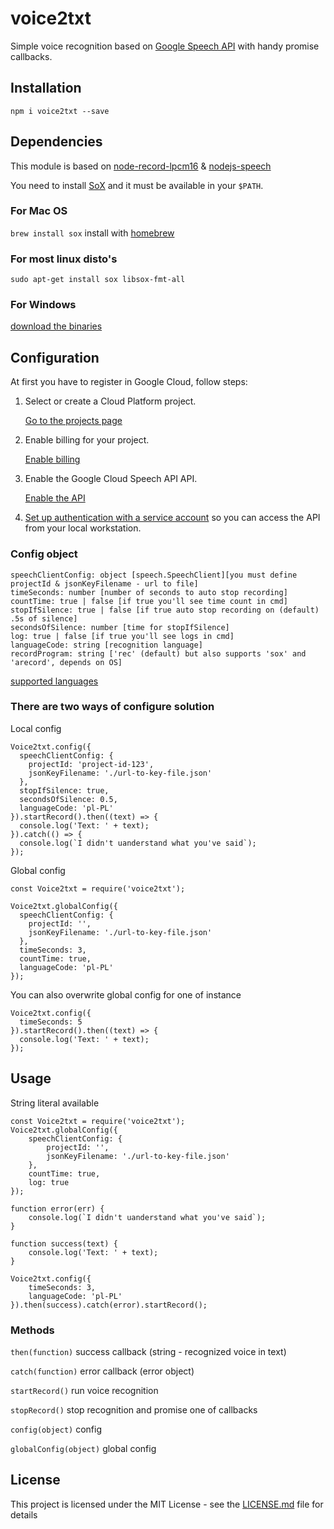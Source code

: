# voice2txt

Simple voice recognition based on [Google Speech API](https://github.com/googleapis/nodejs-speech)
with handy promise callbacks.

## Installation

`npm i voice2txt --save`

## Dependencies

This module is based on
[node-record-lpcm16](https://github.com/gillesdemey/node-record-lpcm16) &
[nodejs-speech](https://github.com/googleapis/nodejs-speech)

You need to install [SoX](http://sox.sourceforge.net) and it must be available in your `$PATH`.

### For Mac OS
`brew install sox` install with [homebrew](https://brew.sh/)

### For most linux disto's
`sudo apt-get install sox libsox-fmt-all`

### For Windows
[download the binaries](http://sourceforge.net/projects/sox/files/latest/download)

## Configuration

At first you have to register in Google Cloud, follow steps:

1.  Select or create a Cloud Platform project.

    [Go to the projects page][projects]

1.  Enable billing for your project.

    [Enable billing][billing]

1.  Enable the Google Cloud Speech API API.

    [Enable the API][enable_api]

1.  [Set up authentication with a service account][auth] so you can access the
    API from your local workstation.

[projects]: https://console.cloud.google.com/project
[billing]: https://support.google.com/cloud/answer/6293499#enable-billing
[enable_api]: https://console.cloud.google.com/flows/enableapi?apiid=speech.googleapis.com
[auth]: https://cloud.google.com/docs/authentication/getting-started

### Config object

```
speechClientConfig: object [speech.SpeechClient][you must define projectId & jsonKeyFilename - url to file]
timeSeconds: number [number of seconds to auto stop recording]
countTime: true | false [if true you'll see time count in cmd]
stopIfSilence: true | false [if true auto stop recording on (default) .5s of silence]
secondsOfSilence: number [time for stopIfSilence]
log: true | false [if true you'll see logs in cmd]
languageCode: string [recognition language]
recordProgram: string ['rec' (default) but also supports 'sox' and 'arecord', depends on OS]
```

[supported languages](https://cloud.google.com/speech/docs/languages)

### There are two ways of configure solution

Local config

```
Voice2txt.config({
  speechClientConfig: {
    projectId: 'project-id-123',
    jsonKeyFilename: './url-to-key-file.json'
  },
  stopIfSilence: true,
  secondsOfSilence: 0.5,
  languageCode: 'pl-PL'
}).startRecord().then((text) => {
  console.log('Text: ' + text);
}).catch(() => {
  console.log(`I didn't uanderstand what you've said`);
});
```

Global config

```
const Voice2txt = require('voice2txt');

Voice2txt.globalConfig({
  speechClientConfig: {
    projectId: '',
    jsonKeyFilename: './url-to-key-file.json'
  },
  timeSeconds: 3,
  countTime: true,
  languageCode: 'pl-PL'
});
```

You can also overwrite global config for one of instance

```
Voice2txt.config({
  timeSeconds: 5
}).startRecord().then((text) => {
  console.log('Text: ' + text);
});
```

## Usage

String literal available

```
const Voice2txt = require('voice2txt');
Voice2txt.globalConfig({
	speechClientConfig: {
		projectId: '',
		jsonKeyFilename: './url-to-key-file.json'
	},
	countTime: true,
	log: true
});

function error(err) {
	console.log(`I didn't uanderstand what you've said`);
}

function success(text) {
	console.log('Text: ' + text);
}

Voice2txt.config({
	timeSeconds: 3,
	languageCode: 'pl-PL'
}).then(success).catch(error).startRecord();
```

### Methods

`then(function)` success callback (string - recognized voice in text)

`catch(function)` error callback (error object)

`startRecord()` run voice recognition

`stopRecord()` stop recognition and promise one of callbacks

`config(object)` config

`globalConfig(object)` global config

## License

This project is licensed under the MIT License - see the [LICENSE.md](LICENSE.md) file for details
